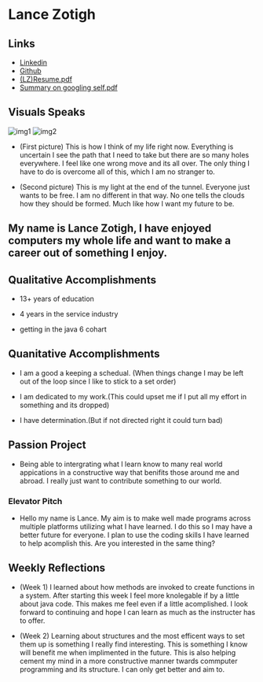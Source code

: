 # Lance Zotigh

## Links 
* [Linkedin](https://www.linkedin.com/in/lance-zotigh-41b55b16b/)
* [Github](https://github.com/Zotigh)
* [(LZ)Resume.pdf](https://github.com/Zotigh/web-page/files/2833466/LZ.Resume.pdf)
* [Summary on googling self.pdf](https://github.com/Zotigh/web-page/files/2833469/Summary.on.googling.self.pdf)

## Visuals Speaks

![img1](https://user-images.githubusercontent.com/45951684/52299979-05015880-2944-11e9-8b1c-1a9ab22c3115.jpg)
![img2](https://user-images.githubusercontent.com/45951684/52299981-05015880-2944-11e9-9d3e-7228d3f2f2c4.jpg)
* (First picture) This is how I think of my life right now. 
Everything is uncertain I see the path that I need to take but there are so many holes everywhere. 
I feel like one wrong move and its all over. 
The only thing I have to do is overcome all of this, which I am no stranger to. 

* (Second picture) This is my light at the end of the tunnel. 
Everyone just wants to be free. I am no different in that way. 
No one tells the clouds how they should be formed. 
Much like how I want my future to be.

## My name is Lance Zotigh, I have enjoyed computers my whole life and want to make a career out of something I enjoy.

## Qualitative Accomplishments 
* 13+ years of education
	
* 4 years in the service industry
	
* getting in the java 6 cohart
	
## Quanitative Accomplishments 

* I am a good a keeping a schedual. (When things change I may be left out of the loop 
	   since I like to stick to a set order)	
	
* I am dedicated to my work.(This could upset me if I put all my effort in something and
	   its dropped)
	
* I have determination.(But if not directed right it could turn bad)
	
## Passion Project

* Being able to intergrating what I learn know to many real world appications in a 
	   constructive way that benifits those around me and abroad. I really just want to 
	   contribute something to our world.
	
### Elevator Pitch 
		
+ Hello my name is Lance. My aim is to make well made programs across multiple platforms 
   utilizing what I have learned. I do this so I may have a better future for everyone. I plan to
   use the coding skills I have learned to help acomplish this. Are you interested in the same thing?

## Weekly Reflections

* (Week 1) I learned about how methods are invoked to create functions in a system. After starting this week I feel
   more knolegable if by a little about java code. This makes me feel even if a little acomplished. I look
   forward to continuing and hope I can learn as much as the instructer has to offer.
   
* (Week 2) Learning about structures and the most efficent ways to set them up is something I really find interesting. This is something I know will benefit me when implimented in the future. This is also helping cement my mind in a more constructive manner twards commputer programming and its structure. I can only get better and aim to.	

